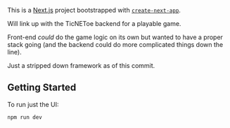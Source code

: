 This is a [Next.js](https://nextjs.org) project bootstrapped with [`create-next-app`](https://nextjs.org/docs/app/api-reference/cli/create-next-app).

Will link up with the TicNEToe backend for a playable game.

Front-end *could* do the game logic on its own but wanted to have a proper stack going (and the backend
could do more complicated things down the line).

Just a stripped down framework as of this commit.

## Getting Started

To run just the UI:

```bash
npm run dev
```